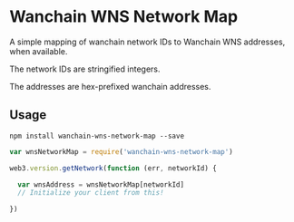 # Wanchain WNS Network Map

A simple mapping of wanchain network IDs to Wanchain WNS addresses, when available.

The network IDs are stringified integers.

The addresses are hex-prefixed wanchain addresses.

## Usage

`npm install wanchain-wns-network-map --save`

```javascript
var wnsNetworkMap = require('wanchain-wns-network-map')

web3.version.getNetwork(function (err, networkId) {

  var wnsAddress = wnsNetworkMap[networkId]
  // Initialize your client from this!

})

```
